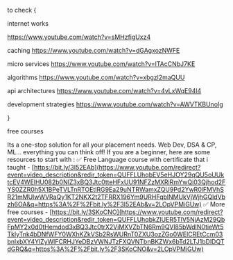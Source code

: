 


to check {


internet works

https://www.youtube.com/watch?v=sMHzfigUxz4

caching
https://www.youtube.com/watch?v=dGAgxozNWFE


micro services
https://www.youtube.com/watch?v=lTAcCNbJ7KE

algorithms
https://www.youtube.com/watch?v=xbgzl2maQUU

api architectures
https://www.youtube.com/watch?v=4vLxWqE94l4


development strategies
https://www.youtube.com/watch?v=AWVTKBUnoIg


}



free courses

Its a one-stop solution for all your placement needs. Web Dev, DSA & CP, ML... everything you can think off! If you are a beginner, here are some resources to start with : ✅ Free Language course with certificate that i taught - [https://bit.ly/3I52EAb](https://www.youtube.com/redirect?event=video_description&redir_token=QUFFLUhqbEV5eHJOY29qQU5oUUktcEV4WElHU082b0NlZ3xBQ3Jtc0tteHFxUU91NFZzMXRiRmYwQi03Qjhod2FYS0ZZR0h5X1BPeTVLTnRTOEtlRG9Ea29uNTRWamxZQU9Pd2YwR0lFMVhSR21mMUlwWVRaQy1KT2NKX2t2TFRRX196Ym9URHFqblNMUkVjWjhGQldVbzh6OA&q=https%3A%2F%2Fbit.ly%2F3I52EAb&v=2LOpVPMiGUw) ✅ More free courses - [https://bit.ly/3SKoCNO](https://www.youtube.com/redirect?event=video_description&redir_token=QUFFLUhqbkZlUER5TlV5NjAzM29QbFpMY2x0d0tHemdod3xBQ3Jtc0trX2ViMXVZbTN6Rm9QVl85bWdIN0tieWt5TklyTnk4bDNfWFY0WXhKZkVSb2RsWURnT0ZXU3ozZGo0WElCREtCcm03bnlxbXY4YlZyWlFCRHJYeDBzVWNJTzFXQVNTbnBKZWx6bTd2LTJ1bDlDQTdGRQ&q=https%3A%2F%2Fbit.ly%2F3SKoCNO&v=2LOpVPMiGUw)

